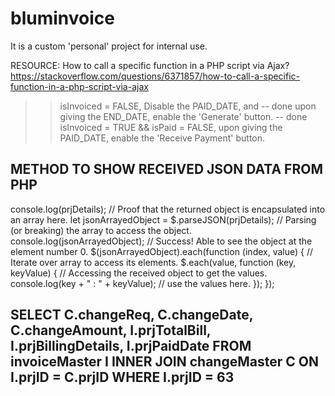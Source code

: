 # bluminvoice
It is a custom 'personal' project for internal use.

RESOURCE:
How to call a specific function in a PHP script via Ajax?
https://stackoverflow.com/questions/6371857/how-to-call-a-specific-function-in-a-php-script-via-ajax

>> isInvoiced = FALSE,
  Disable the PAID_DATE, and -- done
  upon giving the END_DATE, enable the 'Generate' button. -- done
>> isInvoiced = TRUE && isPaid = FALSE,
  upon giving the PAID_DATE, enable the 'Receive Payment' button.

METHOD TO SHOW RECEIVED JSON DATA FROM PHP
------------------------------------------
console.log(prjDetails); // Proof that the returned object is encapsulated into an array here.
let jsonArrayedObject = $.parseJSON(prjDetails); // Parsing (or breaking) the array to access the object.
console.log(jsonArrayedObject); // Success! Able to see the object at the element number 0.
$(jsonArrayedObject).each(function (index, value) { // Iterate over array to access its elements.
  $.each(value, function (key, keyValue) { // Accessing the received object to get the values.
    console.log(key + " : " + keyValue); // use the values here.
  });
});

SELECT C.changeReq, C.changeDate, C.changeAmount, I.prjTotalBill, I.prjBillingDetails, I.prjPaidDate
FROM invoiceMaster I
INNER JOIN changeMaster C
ON I.prjID = C.prjID
WHERE I.prjID = 63
------------------------------------------